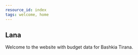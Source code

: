 ```yaml
---
resource_id: index
tags: welcome, home
---
```


## Lana

Welcome to the website with budget data for Bashkia Tirana.